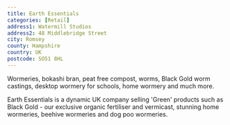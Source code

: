 ```yaml
---
title: Earth Essentials
categories: [Retail]
address1: Watermill Studios
address2: 48 Middlebridge Street
city: Romsey
county: Hampshire
country: UK
postcode: SO51 8HL
---
```

Wormeries, bokashi bran, peat free compost, worms, Black Gold worm castings, desktop wormery for schools, home wormery and much more.

Earth Essentials is a dynamic UK company selling 'Green' products such as Black Gold - our exclusive organic fertiliser and vermicast, stunning home wormeries, beehive wormeries and dog poo wormeries.

